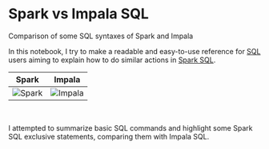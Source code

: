 # Spark vs Impala SQL
Comparison of some SQL syntaxes of Spark and Impala

   In this notebook, I try to make a readable and easy-to-use reference for [SQL](https://en.wikipedia.org/wiki/SQL) users aiming to explain how to do similar actions in [Spark SQL](https://spark.apache.org/docs/2.3.1/api/sql/).  
   
|Spark     | Impala|
|:------:   | :------:|
|![Spark](https://upload.wikimedia.org/wikipedia/commons/thumb/f/f3/Apache_Spark_logo.svg/1024px-Apache_Spark_logo.svg.png)| ![Impala](https://impala.apache.org/img/impala-logo.png)|
<br>

I attempted to summarize basic SQL commands and highlight some Spark SQL exclusive statements, comparing them with Impala SQL.
<br> 

